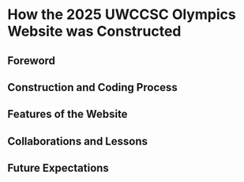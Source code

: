 # How the 2025 UWCCSC Olympics Website was Constructed

## Foreword
## Construction and Coding Process
## Features of the Website
## Collaborations and Lessons
## Future Expectations